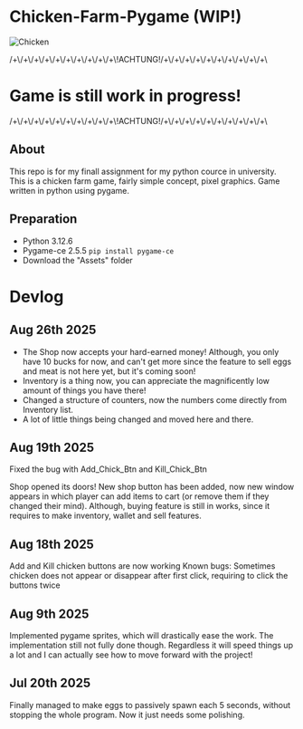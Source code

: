 # Chicken-Farm-Pygame (WIP!)
![Chicken](https://github.com/user-attachments/assets/941ef87d-ba01-4842-b073-2df205a73e13)

/+\\/+\\/+\\/+\\/+\\/+\\/+\\/+\\/+\\/+\\!ACHTUNG!/+\\/+\\/+\\/+\\/+\\/+\\/+\\/+\\/+\\/+\\
# Game is still work in progress!
/+\\/+\\/+\\/+\\/+\\/+\\/+\\/+\\/+\\/+\\!ACHTUNG!/+\\/+\\/+\\/+\\/+\\/+\\/+\\/+\\/+\\/+\\

## About
This repo is for my finall assignment for my python cource in university. This is a chicken farm game, fairly simple concept, pixel graphics. Game written in python using pygame.

## Preparation 
- Python 3.12.6
- Pygame-ce 2.5.5
  `pip install pygame-ce`
- Download the "Assets" folder

# Devlog
## Aug 26th 2025
- The Shop now accepts your hard-earned money! Although, you only have 10 bucks for now, and can't get more since the feature to sell eggs and meat is not here yet, but it's coming soon!
- Inventory is a thing now, you can appreciate the magnificently low amount of things you have there!
- Changed a structure of counters, now the numbers come directly from Inventory list.
- A lot of little things being changed and moved here and there.
## Aug 19th 2025
Fixed the bug with Add_Chick_Btn and Kill_Chick_Btn

Shop opened its doors! New shop button has been added, now new window appears in which player can add items to cart (or remove them if they changed their mind). Although, buying feature is still in works, since it requires to make inventory, wallet and sell features.
## Aug 18th 2025
Add and Kill chicken buttons are now working
Known bugs:
Sometimes chicken does not appear or disappear after first click, requiring to click the buttons twice
## Aug 9th 2025
Implemented pygame sprites, which will drastically ease the work. The implementation still not fully done though. Regardless it will speed things up a lot and I can actually see how to move forward with the project!
## Jul 20th 2025
Finally managed to make eggs to passively spawn each 5 seconds, without stopping the whole program. Now it just needs some polishing.